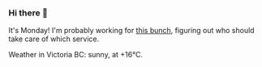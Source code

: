 ### Hi there :wave:

It's Monday! I'm probably working for [this bunch](https://github.com/kohofinancial), figuring out who should take care of which service.

Weather in Victoria BC: sunny, at +16°C.
